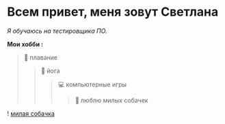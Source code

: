 # Всем привет, меня зовут Светлана
  *Я обучаюсь  на тестировщика ПО.*

**Мои хобби :**
 >:ocean: плавание
 >>:muscle: йога 
 >>>:computer: компьютерные игры
  >>>>:dog: люблю милых собачек
  
  ! [милая собачка](https://images.app.goo.gl/QaA2LwQideAQZazy7,бульдог)